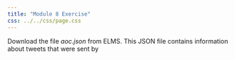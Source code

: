 ```yaml
---
title: "Module 8 Exercise"
css: ../../css/page.css
---
```


Download the file *aoc.json* from ELMS. This JSON file contains information
about tweets that were sent by


[split]: https://docs.python.org/2/library/stdtypes.html#str.split
